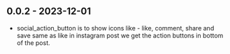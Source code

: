 ## 0.0.2 - 2023-12-01

* social_action_button is to show icons like - like, comment, share and save same    as like in instagram post we get the action buttons in bottom of the post. 
